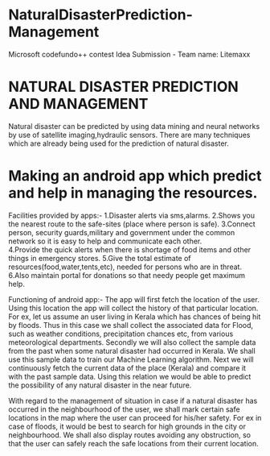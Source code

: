 # NaturalDisasterPrediction-Management
Microsoft codefundo++ contest Idea Submission - Team name: Litemaxx

# NATURAL DISASTER PREDICTION AND MANAGEMENT
Natural disaster can be predicted by using data mining and neural networks by use of satellite imaging,hydraulic sensors.
There are many techniques which are already being used for the prediction of natural disaster.


# Making an android app which predict and help in managing the resources.

Facilities provided by apps:-
1.Disaster alerts via sms,alarms.
2.Shows you the nearest route to the safe-sites (place where person is safe).
3.Connect person, security guards,military and government under the common network so it is easy to help and communicate each other.  
4.Provide the quick alerts when there is shortage of food items and other things in emergency stores.
5.Give the total estimate of resources(food,water,tents,etc), needed for persons who are in threat.
6.Also maintain portal for donations so that needy people get maximum help.

Functioning of android app:-
The app will first fetch the location of the user. Using this location the app will collect the history of that particular location. For ex, let us assume an user living in Kerala which has chances of being hit by floods. Thus in this case we shall collect the associated data for Flood, such as weather conditions, precipitation chances etc, from various meteorological departments. Secondly we will also collect the sample data from the past when some natural disaster had occurred in Kerala. We shall use this sample data to train our Machine Learning algorithm. Next we will continuously fetch the current data of the place (Kerala) and compare it with the past sample data. Using this relation we would be able to predict the possibility of any natural disaster in the near future. 

With regard to the management of situation in case if a natural disaster has occurred in the neighbourhood of the user, we shall mark certain safe locations in the map where the user can proceed for his/her safety. For ex in case of floods, it would be best to search for high grounds in the city or neighbourhood. We shall also display routes avoiding any obstruction, so that the user can safely reach the safe locations from their current location.
